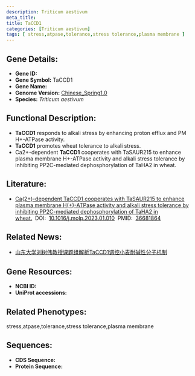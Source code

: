 ```yaml
---
description: Triticum aestivum
meta_title:
title: TaCCD1
categories: [Triticum aestivum]
tags: [ stress,atpase,tolerance,stress tolerance,plasma membrane ]
---
```


## Gene Details:
- **Gene ID:**	[]()
- **Gene Symbol:** TaCCD1
- **Gene Name:** 
- **Genome Version:** [Chinese_Spring1.0]()
- **Species:** *Triticum aestivum*

## Functional Description:
   - **TaCCD1** responds to alkali stress by enhancing proton efflux and PM H+-ATPase activity.
   - **TaCCD1** promotes wheat tolerance to alkali stress.
   - Ca2+-dependent **TaCCD1** cooperates with TaSAUR215 to enhance plasma membrane H+-ATPase activity and alkali stress tolerance by inhibiting PP2C-mediated dephosphorylation of TaHA2 in wheat.

## Literature:
   - [Ca(2+)-dependent TaCCD1 cooperates with TaSAUR215 to enhance plasma membrane H(+)-ATPase activity and alkali stress tolerance by inhibiting PP2C-mediated dephosphorylation of TaHA2 in wheat.]( https://www.sciencedirect.com/science/article/pii/S1674205223000102?via%3Dihub)&nbsp;&nbsp;DOI:&nbsp;&nbsp;[10.1016/j.molp.2023.01.010](https://www.sciencedirect.com/science/article/pii/S1674205223000102?via%3Dihub)&nbsp;&nbsp;PMID:&nbsp;&nbsp;[36681864](https://pubmed.ncbi.nlm.nih.gov/36681864/)

## Related News:
   - [山东大学刘树伟教授课题组解析TaCCD1调控小麦耐碱性分子机制](https://mp.weixin.qq.com/s?__biz=MzIyOTY2NDYyNQ==&mid=2247563881&idx=4&sn=8d38ce78781872917f3e78e4189f4001&chksm=e8bc8877dfcb0161fd60b7f765678b6efc3c3d4bf9db8645ba8a1ed50e711eba36191f1d0ccb&scene=27#wechat_redirect)

## Gene Resources:
- **NCBI ID:** [](https://www.ncbi.nlm.nih.gov/gene/?term=)
- **UniProt accessions:** [](https://www.uniprot.org/uniprotkb//entry)

## Related Phenotypes:
stress,atpase,tolerance,stress tolerance,plasma membrane

## Sequences:
- **CDS Sequence:**
- **Protein Sequence:**

